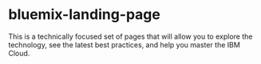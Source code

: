# bluemix-landing-page
This is a technically focused set of pages that will allow you to explore the technology, see the latest best practices, and help you master the IBM Cloud.
